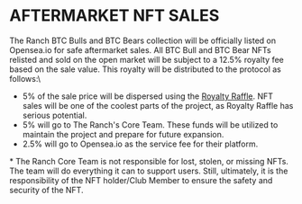 # AFTERMARKET NFT SALES

The Ranch BTC Bulls and BTC Bears collection will be officially listed on Opensea.io for safe aftermarket sales.  All BTC Bull and BTC Bear NFTs relisted and sold on the open market will be subject to a 12.5% royalty fee based on the sale value. This royalty will be distributed to the protocol as follows:\


* 5% of the sale price will be dispersed using the [Royalty Raffle](royalties.md). NFT sales will be one of the coolest parts of the project, as Royalty Raffle has serious potential.&#x20;
* 5% will go to The Ranch's Core Team.  These funds will be utilized to maintain the project and prepare for future expansion.
* 2.5% will go to Opensea.io as the service fee for their platform. &#x20;



\* The Ranch Core Team is not responsible for lost, stolen, or missing NFTs. The team will do everything it can to support users. Still, ultimately, it is the responsibility of the NFT holder/Club Member to ensure the safety and security of the NFT.
